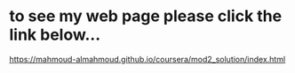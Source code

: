 # to see my web page please click the link below...
https://mahmoud-almahmoud.github.io/coursera/mod2_solution/index.html
